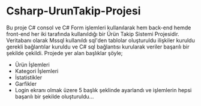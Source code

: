 # Csharp-UrunTakip-Projesi

Bu proje C# consol ve C# Form işlemleri kullanılarak hem back-end hemde front-end her iki tarafında kullanıldığı bir Ürün Takip Sistemi Projesidir. Veritabanı olarak Mssql kullanıldı sql'den tablolar oluşturuldu ilişkiler kuruldu gerekli bağlantılar kuruldu ve C# sql bağlantısı kurularak veriler başarılı bir şekilde çekildi.
Projede yer alan başlıklar şöyle;
- Ürün İşlemleri
- Kategori İşlemleri
- İstatistikler
- Garfikler
- Login ekranı
olmak üzere 5 başlık şeklinde ayarlandı ve işlemlerin hepsi başarılı bir şekilde oluşturuldu...

